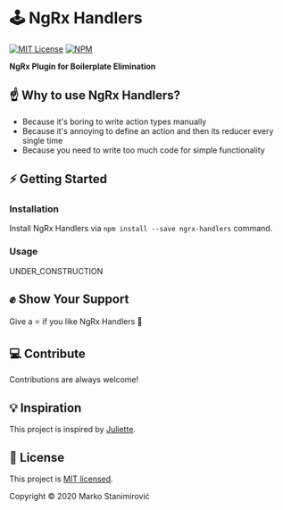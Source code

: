 # 🕹️ NgRx Handlers

[![MIT License](https://img.shields.io/badge/license-MIT-blue.svg)](./LICENSE)
[![NPM](https://img.shields.io/npm/v/ngrx-handlers)](https://www.npmjs.com/package/ngrx-handlers)

**NgRx Plugin for Boilerplate Elimination**

## ☝️ Why to use NgRx Handlers?

- Because it's boring to write action types manually
- Because it's annoying to define an action and then its reducer every single time
- Because you need to write too much code for simple functionality

## ⚡ Getting Started

### Installation

Install NgRx Handlers via `npm install --save ngrx-handlers` command.

### Usage

UNDER_CONSTRUCTION

## ✊ Show Your Support

Give a ⭐ if you like NgRx Handlers 🙂

## 💻 Contribute

Contributions are always welcome!

## 💡 Inspiration

This project is inspired by [Juliette](https://github.com/markostanimirovic/juliette).

## 📝 License

This project is [MIT licensed](./LICENSE).

Copyright © 2020 Marko Stanimirović
